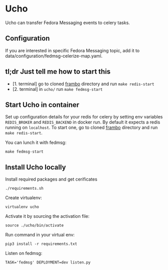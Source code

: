 # Ucho

Ucho can transfer Fedora Messaging events to celery tasks.

## Configuration

If you are interested in specific Fedora Messaging topic,
add it to data/configuration/fedmsg-celerize-map.yaml.

## tl;dr Just tell me how to start this

* [1. terminal] go to cloned [frambo](https://github.com/user-cont/frambo) directory and run `make redis-start`
* [2. terminal] in `ucho/` run `make fedmsg-start`

## Start Ucho in container

Set up configuration details for your redis for celery by setting env variables `REDIS_BROKER` and `REDIS_BACKEND` in docker run.
By default it expects a redis running on `localhost`.
To start one, go to cloned [frambo](https://github.com/user-cont/frambo) directory and run `make redis-start`.

You can lunch it with fedmsg:
~~~
make fedmsg-start
~~~

## Install Ucho locally

Install required packages and get cerificates
~~~
./requirements.sh
~~~

Create virtualenv:
~~~
virtualenv ucho
~~~

Activate it by sourcing the activation file:
~~~
source ./ucho/bin/activate
~~~

Run command in your virtual env:
~~~
pip3 install -r requirements.txt
~~~

Listen on fedmsg:
~~~
TASK='fedmsg' DEPLOYMENT=dev listen.py
~~~
